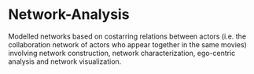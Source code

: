 # Network-Analysis

Modelled networks based on costarring relations between actors (i.e. the collaboration network of actors who appear together in the same movies) involving network construction, network characterization, ego-centric analysis and network visualization.
